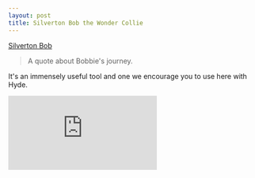```yaml
---
layout: post
title: Silverton Bob the Wonder Collie
---
```


[Silverton Bob](https://en.wikipedia.org/wiki/Bobbie_the_Wonder_Dog)
  > A quote about Bobbie's journey.

It's an immensely useful tool and one we encourage you to use here with Hyde.

<iframe src="https://www.youtube.com/embed/1qilvO-rZUc?modestbranding=1&autohide=1&showinfo=0&rel=0" frameborder="0" allowfullscreen></iframe>
